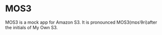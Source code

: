 # MOS3
MOS3 is a mock app for Amazon S3. It is pronounced MOS3(mɒsˈθri)after the initials of My Own S3.

